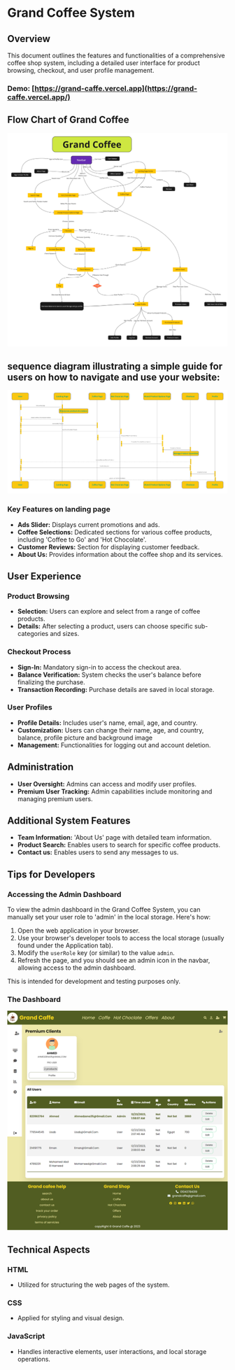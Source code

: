 # Grand Coffee System

## Overview
This document outlines the features and functionalities of a comprehensive coffee shop system, including a detailed user interface for product browsing, checkout, and user profile management.

### Demo: [https://grand-caffe.vercel.app](https://grand-caffe.vercel.app/)


## Flow Chart of Grand Coffee
![Flowchart of Grand Coffee System](assets/docs/flow-chart.jpg)

## sequence diagram illustrating a simple guide for users on how to navigate and use your website:
![use case](assets/docs/use-case.jpg)




### Key Features on landing page 
- **Ads Slider:** Displays current promotions and ads.
- **Coffee Selections:** Dedicated sections for various coffee products, including 'Coffee to Go' and 'Hot Chocolate'.
- **Customer Reviews:** Section for displaying customer feedback.
- **About Us:** Provides information about the coffee shop and its services.

## User Experience

### Product Browsing
- **Selection:** Users can explore and select from a range of coffee products.
- **Details:** After selecting a product, users can choose specific sub-categories and sizes.

### Checkout Process
- **Sign-In:** Mandatory sign-in to access the checkout area.
- **Balance Verification:** System checks the user's balance before finalizing the purchase.
- **Transaction Recording:** Purchase details are saved in local storage.

### User Profiles
- **Profile Details:** Includes user's name, email, age, and country.
- **Customization:** Users can change their name, age, and country, balance, profile picture and background image 
- **Management:** Functionalities for logging out and account deletion.

## Administration
- **User Oversight:** Admins can access and modify user profiles.
- **Premium User Tracking:** Admin capabilities include monitoring and managing premium users.

## Additional System Features
- **Team Information:** 'About Us' page with detailed team information.
- **Product Search:** Enables users to search for specific coffee products.
- **Contact us:** Enables users to send any messages to us.


## Tips for Developers

### Accessing the Admin Dashboard
To view the admin dashboard in the Grand Coffee System, you can manually set your user role to 'admin' in the local storage. Here's how:

1. Open the web application in your browser.
2. Use your browser's developer tools to access the local storage (usually found under the Application tab).
3. Modify the `userRole` key (or similar) to the value `admin`.
4. Refresh the page, and you should see an admin icon in the navbar, allowing access to the admin dashboard.

This is intended for development and testing purposes only.

### The Dashboard
![dashboard](assets/docs/admin-dashboard.png)


## Technical Aspects
### HTML
- Utilized for structuring the web pages of the system.

### CSS
- Applied for styling and visual design.

### JavaScript
- Handles interactive elements, user interactions, and local storage operations.

